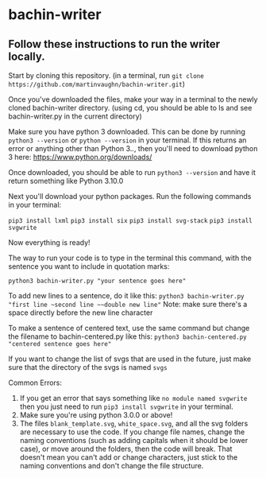 # bachin-writer

## Follow these instructions to run the writer locally. 

Start by cloning this repository. (in a terminal, run `git clone https://github.com/martinvaughn/bachin-writer.git`)

Once you've downloaded the files, make your way in a terminal to the newly cloned bachin-writer directory. (using cd, you should be able to ls and see bachin-writer.py in the current directory)

Make sure you have python 3 downloaded. This can be done by running `python3 --version` or `python --version` in your terminal. 
If this returns an error or anything other than Python 3._._, then you'll need to download python 3 here: https://www.python.org/downloads/

Once downloaded, you should be able to run `python3 --version` and have it return something like Python 3.10.0

Next you'll download your python packages. Run the following commands in your terminal:

`pip3 install lxml`
`pip3 install six`
`pip3 install svg-stack`
`pip3 install svgwrite`


Now everything is ready!

The way to run your code is to type in the terminal this command, with the sentence you want to include in quotation marks:

`python3 bachin-writer.py "your sentence goes here"`

To add new lines to a sentence, do it like this: 
`python3 bachin-writer.py "first line ~second line ~~double new line"` 
Note: make sure there's a space directly before the new line character

To make a sentence of centered text, use the same command but change the filename to bachin-centered.py like this:
`python3 bachin-centered.py "centered sentence goes here"`


If you want to change the list of svgs that are used in the future, just make sure that the directory of the svgs is named `svgs`

Common Errors:
1. If you get an error that says something like `no module named svgwrite` then you just need to run `pip3 install svgwrite` in your terminal.
2. Make sure you're using python 3.0.0 or above!
3. The files `blank_template.svg`, `white_space.svg`, and all the svg folders are necessary to use the code. If you change file names, change the naming conventions (such as adding capitals when it should be lower case), or move around the folders, then the code will break. That doesn't mean you can't add or change characters, just stick to the naming conventions and don't change the file structure.




